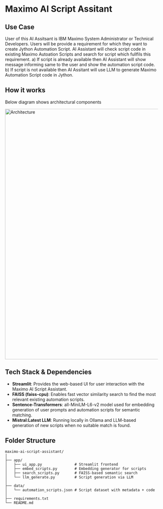 # Maximo AI Script Assitant

## Use Case
User of this AI Assitsant is IBM Maximo System Administrator or Technical Developers.
Users will be provide a requirement for which they want to create Jython Automation Script.
AI Assistant will check script code in existing Maximo Autoation Scripts and search for script which fullfils this requirement. 
a) If script is already available then AI Assistant will show message informing same to the user and show the automation script code.
b) If script is not available then AI Assitant will use LLM to generate Maximo Automation Script code in Jython.

## How it works

Below diagram shows architectural components

<img width="822" alt="Architecture" src="https://github.com/user-attachments/assets/a2358e84-bbab-498c-9c56-4c944c42c517" />

## Tech Stack & Dependencies

- **Streamlit**: Provides the web-based UI for user interaction with the Maximo AI Script Assistant.
- **FAISS (faiss-cpu)**: Enables fast vector similarity search to find the most relevant existing automation scripts.
- **Sentence-Transformers**: all-MiniLM-L6-v2 model used for embedding generation of user prompts and automation scripts for semantic matching.
- **Mistral:Latest LLM**: Running locally in Ollama and LLM-based generation of new scripts when no suitable match is found.

## Folder Structure
```
maximo-ai-script-assistant/
│
├── app/
│   ├── ui_app.py               # Streamlit frontend
│   ├── embed_scripts.py        # Embedding generator for scripts
│   ├── search_scripts.py       # FAISS-based semantic search
│   └── llm_generate.py         # Script generation via LLM
│
├── data/
│   └── automation_scripts.json # Script dataset with metadata + code
│
├── requirements.txt
└── README.md
```
